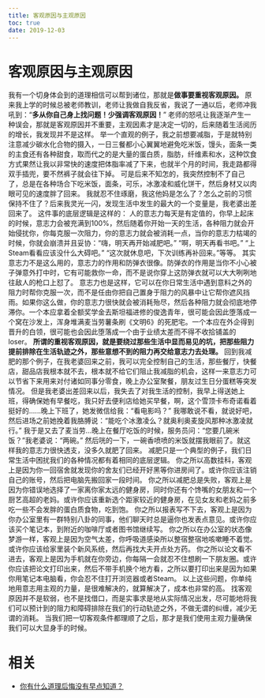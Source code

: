 ```yaml
---
title: 客观原因与主观原因
toc: true
date: 2019-12-03
---
```

# 客观原因与主观原因



我有一个切身体会到的道理相信可以帮到诸位，那就是**做事要重视客观原因。**
原来我上学的时候总被老师教训，老师让我做自我反省，我说了一通以后，老师冲我吼到：“**多从你自己身上找问题！少强调客观原因！**”
老师的怒吼让我逐渐产生一种误会，那就是客观原因并不重要，主观因素才是决定一切的，后来随着生活阅历的增长，我发现并不是这样。
举一个直观的例子，我之前想要减脂，于是就特别注意减少碳水化合物的摄入，一日三餐都小心翼翼地避免吃米饭，馒头，面条一类的主食还有各种甜食，取而代之的是大量的蛋白质，脂肪，纤维素和水，这种饮食方式果然让我以非常快的速度把体脂率减了下来，也就半个月的时间，我走路都得双手插兜，要不然裤子就会往下掉。
可是后来不知怎的，我突然控制不了自己了，总是在各种场合下吃米饭，面条，可乐，冰激凌和威化饼干，然后身材又以肉眼可见的速度胖了回来。
我就忍不住琢磨，我这他妈是怎么了？怎么之前的习惯保持不住了？后来我灵光一闪，发现生活中发生的最大的一个变量是，我老婆出差回来了。
这件事的底层逻辑是这样的：
人的意志力每天是有定值的，你早上起床的时候，意志力会被充满到100%，然后随着你开始一天的生活，各种阻力就会开始侵扰你，你每克服一次阻力，你的意志力就会被消耗一点，当你的意志力枯竭的时候，你就会崩溃并且妥协：“嗨，明天再开始减肥吧。” “啊，明天再看书吧。” “上Steam看看应该没什么大碍吧。” “这次就休息吧，下次训练再补回来。”等等。
其实意志力不是这么用的，意志力的作用和防弹衣很像。防弹衣的作用是当你不小心被子弹意外打中时，它有可能救你一命，而不是说你穿上这防弹衣就可以大大咧咧地往敌人的枪口上怼了。
意志力也是这样，它可以在你日常生活中遇到意料之外的阻力时帮你克服一次，而不是任由你把自己置身于阻力的风暴中让它帮你遮风挡雨。如果你这么做，你的意志力很快就会被消耗殆尽，然后各种阻力就会彻底地停滞你。一个本应拿着全额奖学金去斯坦福进修的俊逸青年，很可能会因此堕落成一个窝在沙发上，浑身堆满麦当劳薯条刷《文明6》的死肥宅。一个本应在外企得到晋升的白领，很可能也会因此堕落成一个由于业绩太差而不得不收拾铺盖的loser。
**所谓的重视客观原因，就是要绕过那些生活中显而易见的坑，把那些阻力提前排除在生活轨迹之外，那些意想不到的阻力再交给意志力去处理。**
回到我减肥的那个例子，在我老婆回来之前，我可以完全控制自己的生活，那些餐厅，快餐店，甜品店我根本就不去，根本就不给它们阻止我减脂的机会，这样一来意志力可以节省下来用来对付诸如同事分零食，晚上办公室聚餐，朋友过生日分蛋糕等突发情况。
但是我老婆出差回来以后，我失去了对我生活的控制，我早上得送她上班，得确保她有早餐吃，我只好去便利店给她买早餐，啊，这个雪顶卡布奇诺看着挺好的......晚上下班了，她发微信给我：“看电影吗？” 我哪敢说不看，就说好吧，然后进场之前她挽着我胳膊说：“能吃个冰激凌么？就奥利奥麦旋风那种冰激凌就行。” 我于是又去了麦当劳...晚上在餐厅吃饭的时候，服务员问：“您要几碗米饭？”我老婆说：“两碗。” 然后咣的一下，一碗香喷喷的米饭就摆我眼前了。就这样我的意志力很快透支，没多久就肥了回来。
减肥只是一个典型的例子，我们日常生活中困扰我们的各种情况都有着相同的底层逻辑。
你之所以高数挂科，客观上是因为你一回宿舍就发现你的舍友们已经开好黑等你进房间了。或许你应该注销自己的账号，然后把电脑先搬回家一段时间。
你之所以减肥总是失败，客观上是因为你错误地选择了一家离你家太远的健身房，同时你还有个馋嘴的女朋友和一个厨艺高超的老妈。或许你应该重新选个距家较近的健身房，在见女友和老妈之前多吃一些不会发胖的蛋白质食物，吃到饱。
你之所以报表写不下去，客观上是因为你办公室里有一群特别八卦的同事，他们聊天时总是逼你也发表点意见。或许你应该买个笔记本，到附近的咖啡厅或者图书馆继续写。
你之所以在办公室的状态像梦游一样，客观上是因为空气太差，你呼吸道感染所以整宿整宿地咳嗽睡不着觉。或许你应该给家里装个新风系统，然后再找大夫开点处方药。
你之所以论文看不进去，客观上是因为手机就在你旁边，你每隔一会就忍不住想刷一下朋友圈。或许你应该把论文打印出来，然后不带手机换个地方看，之所以要打印出来是因为如果你用笔记本电脑看，你会忍不住打开浏览器或者Steam。
以上这些问题，你单纯地用意志用主观的力量，是很难解决的，就算解决了，成本也非常的高。
找客观原因并不是软弱，也不是找借口，而是实事求是地从实际情况出发，尽可能地将我们可以预计到的阻力和障碍排除在我们的行动轨迹之外，不做无谓的纠缠，减少无谓的消耗。
当我们把一切客观条件都理顺了之后，那才是我们使用主观力量确保我们可以大显身手的时候。

# 相关

- [你有什么道理后悔没有早点知道？](https://www.zhihu.com/question/23819007/answer/143575805)
